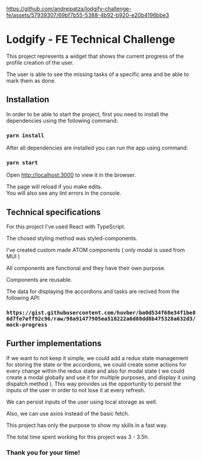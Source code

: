 https://github.com/andreipatza/lodgify-challenge-fe/assets/57939307/69bf7b55-5388-4b92-b920-e20b4196bbe3


# Lodgify - FE Technical Challenge

This project represents a widget that shows the current progress of the profile creation of the user.

The user is able to see the missing tasks of a specific area and be able to mark them as done.

## Installation

In order to be able to start the project, first you need to install the dependencies using the following command:

### `yarn install`

After all dependencies are installed you can run the app using command:

### `yarn start`

Open [http://localhost:3000](http://localhost:3000) to view it in the browser.

The page will reload if you make edits.\
You will also see any lint errors in the console.

## Technical specifications

For this project I've used React with TypeScript.

The chosed styling method was styled-components.

I've created custom made ATOM components ( only modal is used from MUI )

All components are functional and they have their own purpose.

Components are reusable.

The data for displaying the accordions and tasks are recived from the following API:

### `https://gist.githubusercontent.com/huvber/ba0d534f68e34f1be86d7fe7eff92c96/raw/98a91477905ea518222a6d88dd8b475328a632d3/mock-progress`

## Further implementations

If we want to not keep it simple, we could add a redux state management for storing the state or the accordions, we could create some actions for every change within the redux state and also for modal state ( we could create a modal globally and use it for multiple purposes, and display it using dispatch method ). This way provides us the opportunity to persist the inputs of the user in order to not lose it at every refresh.

We can persist inputs of the user using local storage as well. 

Also, we can use axios instead of the basic fetch.

This project has only the purpose to show my skills in a fast way.

The total time spent working for this project was 3 - 3.5h.

### Thank you for your time!
